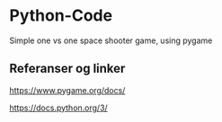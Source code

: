# Python-Code

Simple one vs one space shooter game, using pygame 



## Referanser og linker

https://www.pygame.org/docs/

https://docs.python.org/3/
